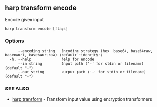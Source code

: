 ## harp transform encode

Encode given input

```
harp transform encode [flags]
```

### Options

```
      --encoding string   Encoding strategy (hex, base64, base64raw, base64url, base64urlraw) (default "identity")
  -h, --help              help for encode
      --in string         Input path ('-' for stdin or filename) (default "-")
      --out string        Output path ('-' for stdin or filename) (default "-")
```

### SEE ALSO

* [harp transform](harp_transform.md)	 - Transform input value using encryption transformers

